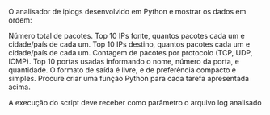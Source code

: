O analisador de iplogs desenvolvido em Python e mostrar os dados em ordem:

Número total de pacotes.
Top 10 IPs fonte, quantos pacotes cada um e cidade/país de cada um.
Top 10 IPs destino, quantos pacotes cada um e cidade/país de cada um.
Contagem de pacotes por protocolo (TCP, UDP, ICMP).
Top 10 portas usadas informando o nome, número da porta, e quantidade.
O formato de saída é livre, e de preferência compacto e simples. Procure criar uma função Python para cada tarefa apresentada acima.

A execução do script deve receber como parâmetro o arquivo log analisado